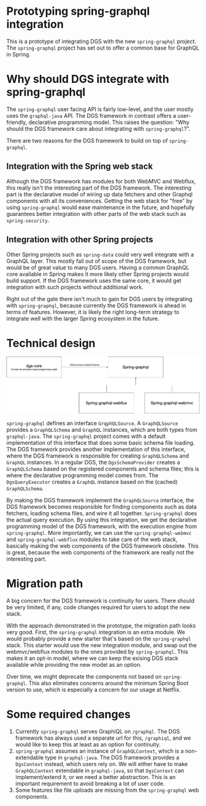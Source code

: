 Prototyping spring-graphql integration
====

This is a prototype of integrating DGS with the new `spring-graphql` project.
The `spring-graphql` project has set out to offer a common base for GraphQL in Spring.

Why should DGS integrate with spring-graphql
===

The `spring-graphql` user facing API is fairly low-level, and the user mostly uses the `graphql-java` API.
The DGS framework in contrast offers a user-friendly, declarative programming model.
This raises the question: "Why should the DGS framework care about integrating with `spring-graphql`?".

There are two reasons for the DGS framework to build on top of `spring-graphql`.

Integration with the Spring web stack
---

Although the DGS framework has modules for both WebMVC and Webflux, this really isn't the interesting part of the DGS framework.
The interesting part is the declarative model of wiring up data fetchers and other Graphql components with all its conveniences.
Getting the web stack for "free" by using `spring-graphql` would ease maintenance in the future, and hopefully guarantees better integration with other parts of the web stack such as `spring-security`.

Integration with other Spring projects
----

Other Spring projects such as `spring-data` could very well integrate with a GraphQL layer.
This mostly fall out of scope of the DGS framework, but would be of great value to many DGS users.
Having a common GraphQL core available in Spring makes it more likely other Spring projects would build support.
If the DGS framework uses the same core, it would get integration with such projects without additional work.

Right out of the gate there isn't much to gain for DGS users by integrating with `spring-graphql`, because currently the DGS framework is ahead in terms of features.
However, it is likely the right long-term strategy to integrate well with the larger Spring ecosystem in the future.

Technical design
====

![architecture](architecture.png)

`spring-graphql` defines an interface `GrqphQLSource`.
A `GraphQLSource` provides a `GraphQLSchema` and `GraphQL` instances, which are both types from `graphql-java`.
The `spring-graphql` project comes with a default implementation of this interface that does some basic schema file loading.
The DGS framework provides another implementation of this interface, where the DGS framework is responsible for creating `GraphQLSchema` and `GraphQL` instances.
In a regular DGS, the `DgsSchemaProvider` creates a `GraphQLSchema` based on the registered components and schema files; this is where the declarative programming model comes from.
The `DgsQueryExecutor` creates a `GraphQL` instance based on the (cached) `GraphQLSchema`.

By making the DGS framework implement the `GraphQLSource` interface, the DGS framework becomes responsible for finding components such as data fetchers, loading schema files, and wire it all together.
`Spring-graphql` does the actual query execution.
By using this integration, we get the declarative programming model of the DGS framework, with the execution engine from `spring-graphql`.
More importantly, we can use the `spring-graphql-webmvc` and `spring-graphql-webflux` modules to take care of the web stack, basically making the web components of the DGS framework obsolete.
This is great, because the web components of the framework are really not the interesting part.

Migration path
====

A big concern for the DGS framework is continuity for users.
There should be very limited, if any, code changes required for users to adopt the new stack.

With the approach demonstrated in the prototype, the migration path looks very good.
First, the `spring-graphql` integration is an extra module.
We would probably provide a new starter that's based on the `spring-graphql` stack.
This starter would use the new integration module, and swap out the webmvc/webflux modules to the ones provided by `spring-graphql`.
This makes it an opt-in model, where we can keep the exising DGS stack available while providing the new model as an option.

Over time, we might deprecate the components not based on `spring-graphql`.
This also eliminates concerns around the minimum Spring Boot version to use, which is especially a concern for our usage at Netflix.

Some required changes
====

1. Currently `spring-graphql` serves GraphiQL on `/graphql`. The DGS framework has always used a separate url for this, `/graphiql`, and we would like to keep this at least as an option for continuity.
2. `spring-graphql` assumes an instance of `GraphQLContext`, which is a non-extendable type in `graphql-java`. The DGS framework provides a `DgsContext` instead, which users rely on. 
We will either have to make `GraphQLContext` extendable in `graphql-java`, so that `DgsContext` can implement/extend it, or we need a better abstraction. This is an important requirement to avoid breaking a lot of user code.
3. Some features like file uploads are missing from the `spring-graphql` web components. 
